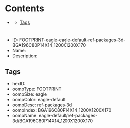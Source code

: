 



Contents
========

* [](#)
	* [Tags](#tags)

# 

- ID: FOOTPRINT-eagle-eagle-default-ref-packages-3d-BGA196C80P14X14_1200X1200X170
- Name: 
- Description: 

## Tags

- hexID: 
- oompType: FOOTPRINT
- oompSize: eagle
- oompColor: eagle-default
- oompDesc: ref-packages-3d
- oompIndex: BGA196C80P14X14_1200X1200X170
- oompName: eagle-default/ref-packages-3d/BGA196C80P14X14_1200X1200X170
